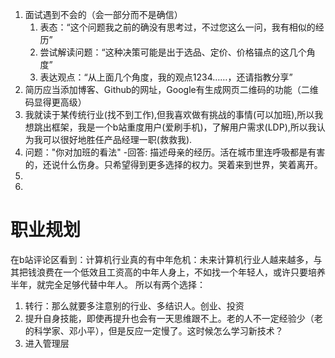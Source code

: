 1. 面试遇到不会的（会一部分而不是确信）
   1. 表态：“这个问题我之前的确没有思考过，不过您这么一问，我有相似的经历”
   2. 尝试解读问题：“这种决策可能是出于选品、定价、价格锚点的这几个角度”
   3. 表达观点：“从上面几个角度，我的观点1234……，还请指教分享”
2. 简历应当添加博客、Github的网址，Google有生成网页二维码的功能（二维码显得更高级）
3. 我就读于某传统行业(找不到工作),但我喜欢做有挑战的事情(可以加班),所以我想跳出框架，我是一个b站重度用户(爱刷手机)，了解用户需求(LDP),所以我认为我可以很好地胜任产品经理一职(救救我).
4. 问题："你对加班的看法"
   -回答: 描述母亲的经历。活在城市里连呼吸都是有害的，还说什么伤身。只希望得到更多选择的权力。哭着来到世界，笑着离开。
5. 
6. 

# 职业规划

在b站评论区看到：计算机行业真的有中年危机：未来计算机行业人越来越多，与其把钱浪费在一个低效且工资高的中年人身上，不如找一个年轻人，或许只要培养半年，就完全足够代替中年人。
所以有两个选择：

1. 转行：那么就要多注意别的行业、多结识人。创业、投资
2. 提升自身技能，即使再提升也会有一天思维跟不上。老的人不一定经验少（老的科学家、邓小平），但是反应一定慢了。这时候怎么学习新技术？
3. 进入管理层